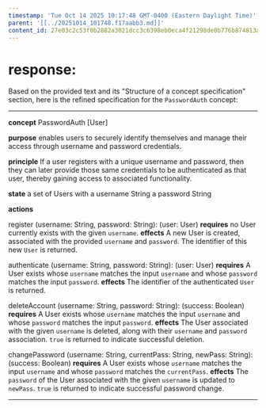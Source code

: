 ```yaml
---
timestamp: 'Tue Oct 14 2025 10:17:48 GMT-0400 (Eastern Daylight Time)'
parent: '[[../20251014_101748.f17aabb3.md]]'
content_id: 27e03c2c53f0b2882a3021dcc3c6398eb0eca4f21298de0b776b874813a2bdc7
---
```


# response:

Based on the provided text and its "Structure of a concept specification" section, here is the refined specification for the `PasswordAuth` concept:

***

**concept** PasswordAuth \[User]

**purpose** enables users to securely identify themselves and manage their access through username and password credentials.

**principle** If a user registers with a unique username and password, then they can later provide those same credentials to be authenticated as that user, thereby gaining access to associated functionality.

**state**
a set of Users with
a username String
a password String

**actions**

register (username: String, password: String): (user: User)
**requires** no User currently exists with the given `username`.
**effects** A new User is created, associated with the provided `username` and `password`. The identifier of this new `User` is returned.

authenticate (username: String, password: String): (user: User)
**requires** A User exists whose `username` matches the input `username` and whose `password` matches the input `password`.
**effects** The identifier of the authenticated `User` is returned.

deleteAccount (username: String, password: String): (success: Boolean)
**requires** A User exists whose `username` matches the input `username` and whose `password` matches the input `password`.
**effects** The User associated with the given `username` is deleted, along with their `username` and `password` association. `true` is returned to indicate successful deletion.

changePassword (username: String, currentPass: String, newPass: String): (success: Boolean)
**requires** A User exists whose `username` matches the input `username` and whose `password` matches the `currentPass`.
**effects** The `password` of the User associated with the given `username` is updated to `newPass`. `true` is returned to indicate successful password change.

***
